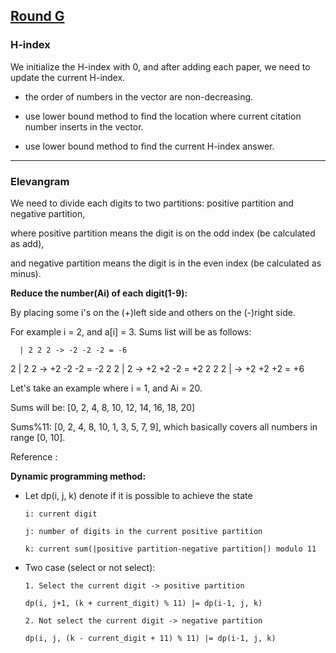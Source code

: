 ## [Round G](https://codingcompetitions.withgoogle.com/kickstart/round/0000000000050edd)

### H-index

We initialize the H-index with 0, and after adding each paper, we need to update the current H-index.

- the order of numbers in the vector are non-decreasing.

- use lower bound method to find the location where current citation number inserts in the vector.

- use lower bound method to find the current H-index answer.

---

### Elevangram

We need to divide each digits to two partitions: positive partition and negative partition, 

where positive partition means the digit is on the odd index (be calculated as add), 

and negative partition means the digit is in the even index (be calculated as minus).

**Reduce the number(Ai) of each digit(1-9):**

By placing some i's on the (+)left side and others on the (-)right side.

For example i = 2, and a[i] = 3. Sums list will be as follows:

      | 2 2 2 -> -2 -2 -2 = -6
2     | 2 2   -> +2 -2 -2 = -2
2 2   | 2     -> +2 +2 -2 = +2
2 2 2 |       -> +2 +2 +2 = +6

Let's take an example where i = 1, and Ai = 20.

Sums will be: [0, 2, 4, 8, 10, 12, 14, 16, 18, 20]

Sums%11: [0, 2, 4, 8, 10, 1, 3, 5, 7, 9], which basically covers all numbers in range [0, 10].

Reference : 

**Dynamic programming method:**

- Let dp(i, j, k) denote if it is possible to achieve the state
  
  ```
  i: current digit
  
  j: number of digits in the current positive partition
  
  k: current sum(|positive partition-negative partition|) modulo 11
  ```
  
- Two case (select or not select):

  ```
  1. Select the current digit -> positive partition
  
  dp(i, j+1, (k + current_digit) % 11) |= dp(i-1, j, k)
  
  2. Not select the current digit -> negative partition
  
  dp(i, j, (k - current_digit + 11) % 11) |= dp(i-1, j, k)
  
  ```  
